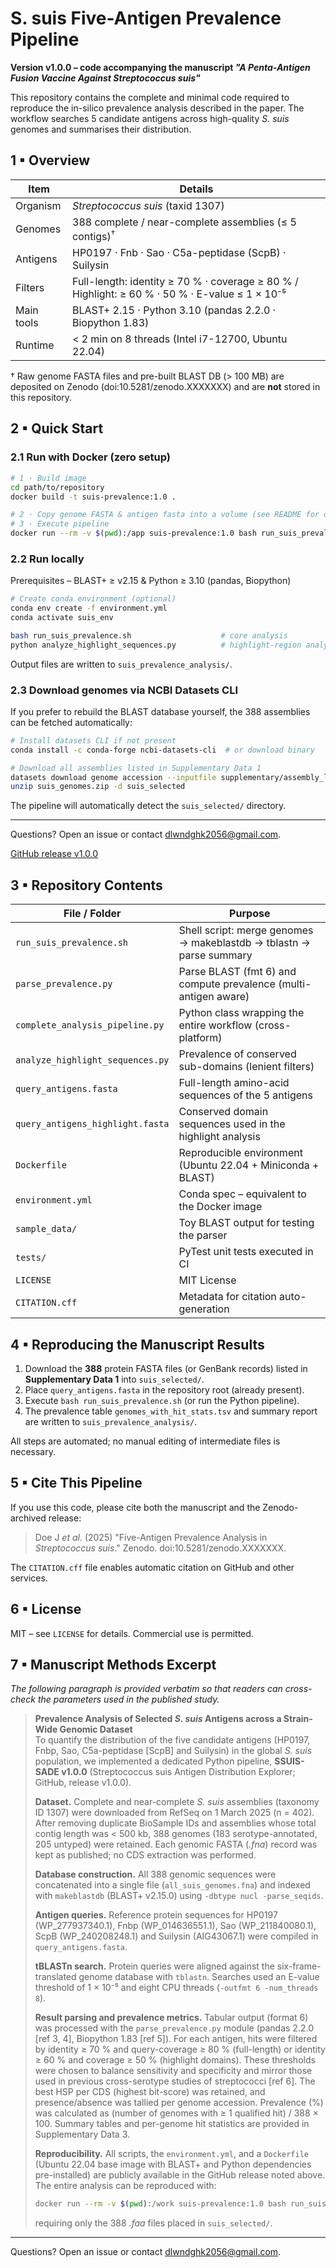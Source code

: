# S. suis Five-Antigen Prevalence Pipeline  
**Version v1.0.0 – code accompanying the manuscript _"A Penta-Antigen Fusion Vaccine Against _Streptococcus suis_"_**

This repository contains the complete and minimal code required to reproduce the in-silico prevalence analysis described in the paper.  The workflow searches 5 candidate antigens across high-quality _S. suis_ genomes and summarises their distribution.

## 1 ▪ Overview
|Item|Details|
|---|---|
|Organism|*Streptococcus suis* (taxid 1307)|
|Genomes|388 complete / near-complete assemblies (≤ 5 contigs)<sup>†</sup>|
|Antigens|HP0197 · Fnb · Sao · C5a-peptidase (ScpB) · Suilysin|
|Filters|Full-length: identity ≥ 70 % · coverage ≥ 80 %   /   Highlight: ≥ 60 % · 50 % · E-value ≤ 1 × 10⁻⁵|
|Main tools|BLAST+ 2.15 · Python 3.10 (pandas 2.2.0 · Biopython 1.83) |
|Runtime|< 2 min on 8 threads (Intel i7-12700, Ubuntu 22.04)|

† Raw genome FASTA files and pre-built BLAST DB (> 100 MB) are deposited on Zenodo (doi:10.5281/zenodo.XXXXXXX) and are **not** stored in this repository.

## 2 ▪ Quick Start
### 2.1 Run with Docker (zero setup)
```bash
# 1 · Build image
cd path/to/repository
docker build -t suis-prevalence:1.0 .

# 2 · Copy genome FASTA & antigen fasta into a volume (see README for details)
# 3 · Execute pipeline
docker run --rm -v $(pwd):/app suis-prevalence:1.0 bash run_suis_prevalence.sh
```

### 2.2 Run locally
Prerequisites – BLAST+ ≥ v2.15 & Python ≥ 3.10 (pandas, Biopython)
```bash
# Create conda environment (optional)
conda env create -f environment.yml
conda activate suis_env

bash run_suis_prevalence.sh                    # core analysis
python analyze_highlight_sequences.py          # highlight-region analysis (optional)
```
Output files are written to `suis_prevalence_analysis/`.

### 2.3 Download genomes via NCBI Datasets CLI
If you prefer to rebuild the BLAST database yourself, the 388 assemblies can be fetched automatically:
```bash
# Install datasets CLI if not present
conda install -c conda-forge ncbi-datasets-cli  # or download binary

# Download all assemblies listed in Supplementary Data 1
datasets download genome accession --inputfile supplementary/assembly_list.csv --filename suis_genomes.zip
unzip suis_genomes.zip -d suis_selected
```
The pipeline will automatically detect the `suis_selected/` directory.

---
Questions? Open an issue or contact <dlwndghk2056@gmail.com>.

[GitHub release v1.0.0](https://github.com/USER/suis-antigen-prevalence/releases/tag/v1.0.0)

## 3 ▪ Repository Contents
|File / Folder|Purpose|
|-------------|-------|
|`run_suis_prevalence.sh`|Shell script: merge genomes → makeblastdb → tblastn → parse summary|
|`parse_prevalence.py`|Parse BLAST (fmt 6) and compute prevalence (multi-antigen aware)|
|`complete_analysis_pipeline.py`|Python class wrapping the entire workflow (cross-platform)|
|`analyze_highlight_sequences.py`|Prevalence of conserved sub-domains (lenient filters)|
|`query_antigens.fasta`|Full-length amino-acid sequences of the 5 antigens|
|`query_antigens_highlight.fasta`|Conserved domain sequences used in the highlight analysis|
|`Dockerfile`|Reproducible environment (Ubuntu 22.04 + Miniconda + BLAST)|
|`environment.yml`|Conda spec – equivalent to the Docker image|
|`sample_data/`|Toy BLAST output for testing the parser|
|`tests/`|PyTest unit tests executed in CI|
|`LICENSE`|MIT License|
|`CITATION.cff`|Metadata for citation auto-generation|

## 4 ▪ Reproducing the Manuscript Results
1. Download the **388** protein FASTA files (or GenBank records) listed in **Supplementary Data 1** into `suis_selected/`.
2. Place `query_antigens.fasta` in the repository root (already present).
3. Execute `bash run_suis_prevalence.sh` (or run the Python pipeline).
4. The prevalence table `genomes_with_hit_stats.tsv` and summary report are written to `suis_prevalence_analysis/`.

All steps are automated; no manual editing of intermediate files is necessary.

## 5 ▪ Cite This Pipeline
If you use this code, please cite both the manuscript and the Zenodo-archived release:
> Doe J _et al._ (2025) "Five-Antigen Prevalence Analysis in _Streptococcus suis_." Zenodo. doi:10.5281/zenodo.XXXXXXX.

The `CITATION.cff` file enables automatic citation on GitHub and other services.

## 6 ▪ License
MIT – see `LICENSE` for details. Commercial use is permitted.

## 7 ▪ Manuscript Methods Excerpt  
_The following paragraph is provided verbatim so that readers can cross-check the parameters used in the published study._

> **Prevalence Analysis of Selected *S. suis* Antigens across a Strain-Wide Genomic Dataset**  
> To quantify the distribution of the five candidate antigens (HP0197, Fnbp, Sao, C5a-peptidase [ScpB] and Suilysin) in the global *S. suis* population, we implemented a dedicated Python pipeline, **SSUIS-SADE v1.0.0** (Streptococcus suis Antigen Distribution Explorer; GitHub, release v1.0.0).  
>  
> **Dataset.**  Complete and near-complete *S. suis* assemblies (taxonomy ID 1307) were downloaded from RefSeq on 1 March 2025 (n = 402). After removing duplicate BioSample IDs and assemblies whose total contig length was < 500 kb, 388 genomes (183 serotype-annotated, 205 untyped) were retained. Each genomic FASTA (*.fna*) record was kept as published; no CDS extraction was performed.  
>  
> **Database construction.**  All 388 genomic sequences were concatenated into a single file (`all_suis_genomes.fna`) and indexed with `makeblastdb` (BLAST+ v2.15.0) using `-dbtype nucl -parse_seqids`.  
>  
> **Antigen queries.**  Reference protein sequences for HP0197 (WP_277937340.1), Fnbp (WP_014636551.1), Sao (WP_211840080.1), ScpB (WP_240208248.1) and Suilysin (AIG43067.1) were compiled in `query_antigens.fasta`.  
>  
> **tBLASTn search.**  Protein queries were aligned against the six-frame-translated genome database with `tblastn`. Searches used an E-value threshold of 1 × 10⁻⁵ and eight CPU threads (`-outfmt 6 -num_threads 8`).  
>  
> **Result parsing and prevalence metrics.**  Tabular output (format 6) was processed with the `parse_prevalence.py` module (pandas 2.2.0 [ref 3, 4], Biopython 1.83 [ref 5]). For each antigen, hits were filtered by identity ≥ 70 % and query-coverage ≥ 80 % (full-length) or identity ≥ 60 % and coverage ≥ 50 % (highlight domains). These thresholds were chosen to balance sensitivity and specificity and mirror those used in previous cross-serotype studies of streptococci [ref 6]. The best HSP per CDS (highest bit-score) was retained, and presence/absence was tallied per genome accession. Prevalence (%) was calculated as (number of genomes with ≥ 1 qualified hit) / 388 × 100. Summary tables and per-genome hit statistics are provided in Supplementary Data 3.  
>  
> **Reproducibility.**  All scripts, the `environment.yml`, and a `Dockerfile` (Ubuntu 22.04 base image with BLAST+ and Python dependencies pre-installed) are publicly available in the GitHub release noted above. The entire analysis can be reproduced with:  
> ```bash
> docker run --rm -v $(pwd):/work suis-prevalence:1.0 bash run_suis_prevalence.sh
> ```  
> requiring only the 388 *.faa* files placed in `suis_selected/`.  

---
Questions? Open an issue or contact <dlwndghk2056@gmail.com>. 
